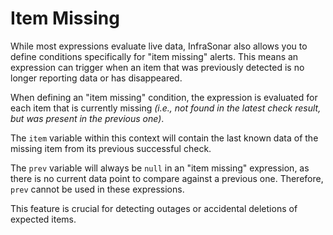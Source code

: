 # Item Missing

While most expressions evaluate live data, InfraSonar also allows you to define conditions specifically for "item missing" alerts. This means an expression can trigger when an item that was previously detected is no longer reporting data or has disappeared.

When defining an "item missing" condition, the expression is evaluated for each item that is currently missing _(i.e., not found in the latest check result, but was present in the previous one)_.

The `item` variable within this context will contain the last known data of the missing item from its previous successful check.

The `prev` variable will always be `null` in an "item missing" expression, as there is no current data point to compare against a previous one. Therefore, `prev` cannot be used in these expressions.

This feature is crucial for detecting outages or accidental deletions of expected items.